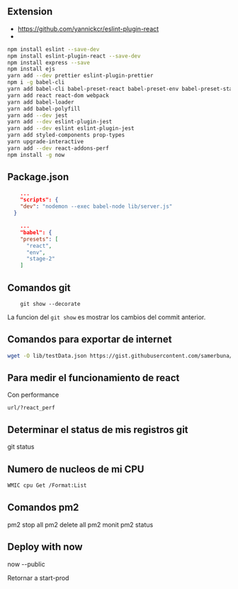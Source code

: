 ## Extension

- https://github.com/yannickcr/eslint-plugin-react
- 


```bash
npm install eslint --save-dev 
npm install eslint-plugin-react --save-dev
npm install express --save
npm install ejs
yarn add --dev prettier eslint-plugin-prettier
npm i -g babel-cli
yarn add babel-cli babel-preset-react babel-preset-env babel-preset-stage-2
yarn add react react-dom webpack
yarn add babel-loader
yarn add babel-polyfill
yarn add --dev jest
yarn add --dev eslint-plugin-jest
yarn add --dev eslint eslint-plugin-jest
yarn add styled-components prop-types
yarn upgrade-interactive
yarn add --dev react-addons-perf
npm install -g now
```

## Package.json

```json
    ...
    "scripts": {
    "dev": "nodemon --exec babel-node lib/server.js"
  }
```


```json
    ...
    "babel": {
    "presets": [
      "react",
      "env",
      "stage-2"
    ]
```

## Comandos git

```git
    git show --decorate
```

La funcion del `git show` es mostrar los cambios del commit anterior.

## Comandos para exportar de internet

```bash
wget -O lib/testData.json https://gist.githubusercontent.com/samerbuna/5b53056342720b79ab19fc75629a9c8f/raw/f80d3d219d5913e0b36af1fcbb79c8721666fd49/react-blog-mockup-data.json
```

## Para medir el funcionamiento de react 

Con performance

`url/?react_perf`

## Determinar el status de mis registros git

git status

## Numero de nucleos de mi CPU

```bash
WMIC cpu Get /Format:List
```

## Comandos pm2

pm2 stop all
pm2 delete all
pm2 monit
pm2 status

## Deploy with now

now --public


Retornar a start-prod

